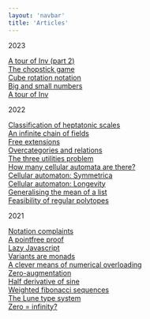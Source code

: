 ```yaml
---
layout: 'navbar'
title: 'Articles'
---
```


<span class="serif">2023</span>

[A tour of Inv (part 2)](tour-of-inv-part-2) \
[The chopstick game](chopstick-game) \
[Cube rotation notation](cube-rotation-notation) \
[Big and small numbers](big-and-small-numbers) \
[A tour of Inv](tour-of-inv)

<span class="serif">2022</span>

[Classification of heptatonic scales](classification-of-heptatonic-scales) \
[An infinite chain of fields](infinite-chain-of-fields) \
[Free extensions](free-extensions) \
[Overcategories and relations](overcategories-and-relations) \
[The three utilities problem](three-utilities-problem) \
[How many cellular automata are there?](how-many-cellular-automata-are-there) \
[Cellular automaton: Symmetrica](cellular-automaton-symmetrica) \
[Cellular automaton: Longevity](cellular-automaton-longevity) \
[Generalising the mean of a list](generalising-mean-of-list) \
[Feasibility of regular polytopes](feasibility-of-regular-polytopes)

<span class="serif">2021</span>

[Notation complaints](notation-complaints) \
[A pointfree proof](pointfree-proof) \
[Lazy Javascript](lazy-javascript) \
[Variants are monads](variants-are-monads) \
[A clever means of numerical overloading](clever-means-of-numerical-overloading) \
[Zero-augmentation](zero-augmentation) \
[Half derivative of sine](half-derivative-of-sine) \
[Weighted fibonacci sequences](weighted-fibonacci-sequences) \
[The Lune type system](lune-type-system) \
[Zero = infinity?](zero-infinity)
